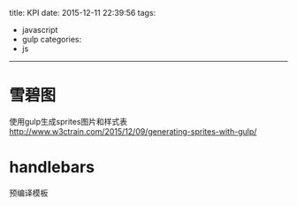 title: KPI
date: 2015-12-11 22:39:56
tags:
  - javascript
  - gulp
categories:
  - js
---

# 雪碧图

使用gulp生成sprites图片和样式表
http://www.w3ctrain.com/2015/12/09/generating-sprites-with-gulp/

# handlebars
预编译模板

